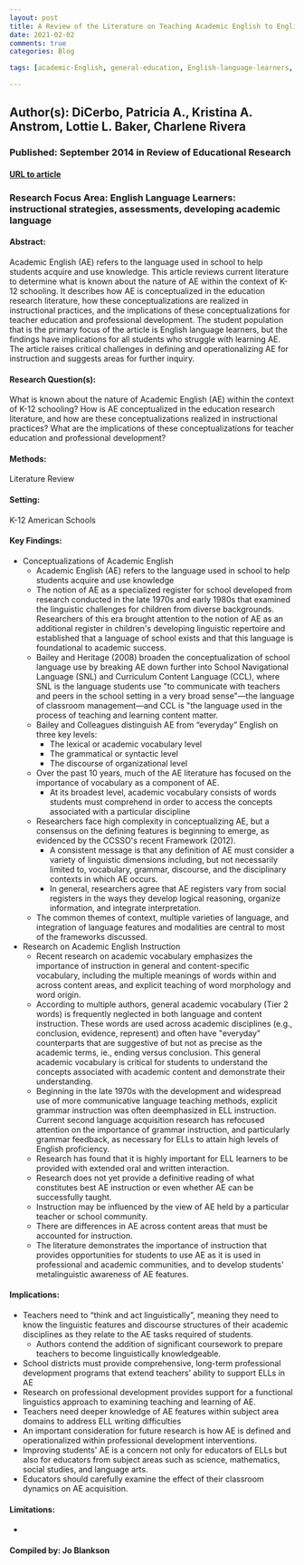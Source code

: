 ```yaml
---
layout: post
title: A Review of the Literature on Teaching Academic English to English Language Learners.
date: 2021-02-02
comments: true
categories: Blog

tags: [academic-English, general-education, English-language-learners, English-as-a-second-language-instruction, teacher-education, teacher-professional-development]

---
```


## Author(s): DiCerbo, Patricia A., Kristina A. Anstrom, Lottie L. Baker, Charlene Rivera

### Published: September 2014 in Review of Educational Research

#### [URL to article](https://www-jstor-org.proxy.uchicago.edu/stable/24434244?seq=5#metadata_info_tab_contents)

### Research Focus Area: English Language Learners: instructional strategies, assessments, developing academic language

#### Abstract:
Academic English (AE) refers to the language used in school to help students acquire and use knowledge. This article reviews current literature to determine what is known about the nature of AE within the context of K-12 schooling. It describes how AE is conceptualized in the education research literature, how these conceptualizations are realized in instructional practices, and the implications of these conceptualizations for teacher education and professional development. The student population that is the primary focus of the article is English language learners, but the findings have implications for all students who struggle with learning AE. The article raises critical challenges in defining and operationalizing AE for instruction and suggests areas for further inquiry.


#### Research Question(s):
What is known about the nature of Academic English (AE) within the context of K-12 schooling? How is AE conceptualized in the education research literature, and how are these conceptualizations realized in instructional practices? What are the implications of these conceptualizations for teacher education and professional development?


#### Methods:
Literature Review


#### Setting:
K-12 American Schools


#### Key Findings:

- Conceptualizations of Academic English
    - Academic English (AE) refers to the language used in school to help students acquire and use knowledge
    - The notion of AE as a specialized register for school developed from research conducted in the late 1970s and early 1980s that examined the linguistic challenges for children from diverse backgrounds. Researchers of this era brought attention to the notion of AE as an additional register in children's developing linguistic repertoire and established that a language of school exists and that this language is foundational to academic success.
    - Bailey and Heritage (2008) broaden the conceptualization of school language use by breaking AE down further into School Navigational Language (SNL) and Curriculum Content Language (CCL), where SNL is the language students use "to communicate with teachers and peers in the school setting in a very broad sense"—the language of classroom management—and CCL is "the language used in the process of teaching and learning content matter.
    - Bailey and Colleagues distinguish AE from “everyday” English on three key levels:
        - The lexical or academic vocabulary level 
        - The grammatical or syntactic level 
        - The discourse of organizational level
    - Over the past 10 years, much of the AE literature has focused on the importance of vocabulary as a component of AE.
        - At its broadest level, academic vocabulary consists of words students must comprehend in order to access the concepts associated with a particular discipline
    - Researchers face high complexity in conceptualizing AE, but a consensus on the defining features is beginning to emerge, as evidenced by the CCSSO's recent Framework (2012).
        - A consistent message is that any definition of AE must consider a variety of linguistic dimensions including, but not necessarily limited to, vocabulary, grammar, discourse, and the disciplinary contexts in which AE occurs. 
        - In general, researchers agree that AE registers vary from social registers in the ways they develop logical reasoning, organize information, and integrate interpretation.
    - The common themes of context, multiple varieties of language, and integration of language features and modalities are central to most of the frameworks discussed.  
- Research on Academic English Instruction
    - Recent research on academic vocabulary emphasizes the importance of instruction in general and content-specific vocabulary, including the multiple meanings of words within and across content areas, and explicit teaching of word morphology and word origin.
    - According to multiple authors, general academic vocabulary (Tier 2 words) is frequently neglected in both language and content instruction. These words are used across academic disciplines (e.g., conclusion, evidence, represent) and often have "everyday" counterparts that are suggestive of but not as precise as the academic terms, ie., ending versus conclusion. This general academic vocabulary is critical for students to understand the concepts associated with academic content and demonstrate their understanding.
    - Beginning in the late 1970s with the development and widespread use of more communicative language teaching methods, explicit grammar instruction was often deemphasized in ELL instruction. Current second language acquisition research has refocused attention on the importance of grammar instruction, and particularly grammar feedback, as necessary for ELLs to attain high levels of English proficiency.
    - Research has found that it is highly important for ELL learners to be provided with extended oral and written interaction.
    - Research does not yet provide a definitive reading of what constitutes best AE instruction or even whether AE can be successfully taught.
    - Instruction may be influenced by the view of AE held by a particular teacher or school community.
    - There are differences in AE across content areas that must be accounted for instruction.
    - The literature demonstrates the importance of instruction that provides opportunities for students to use AE as it is used in professional and academic communities, and to develop students' metalinguistic awareness of AE features.


#### Implications:

- Teachers need to “think and act linguistically”, meaning they need to know the linguistic features and discourse structures of their academic disciplines as they relate to the AE tasks required of students.
    - Authors contend the addition of significant coursework to prepare teachers to become linguistically knowledgeable.
- School districts must provide comprehensive, long-term professional development programs that extend teachers’ ability to support ELLs in AE
- Research on professional development provides support for a functional linguistics approach to examining teaching and learning of AE.
- Teachers need deeper knowledge of AE features within subject area domains to address ELL writing difficulties
- An important consideration for future research is how AE is defined and operationalized within professional development interventions.
- Improving students' AE is a concern not only for educators of ELLs but also for educators from subject areas such as science, mathematics, social studies, and language arts.
- Educators should carefully examine the effect of their classroom dynamics on AE acquisition.


#### Limitations:
-


#### Compiled by: Jo Blankson
